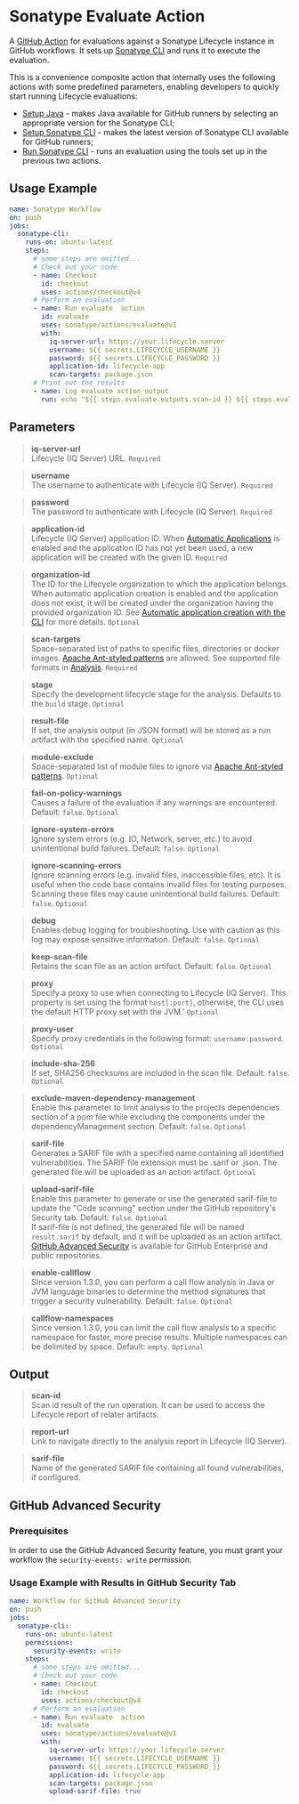 <!--

     Copyright (c) 2023-present Sonatype, Inc. All rights reserved.
     Includes the third-party code listed at https://links.sonatype.com/products/clm/attributions.
     "Sonatype" is a trademark of Sonatype, Inc.

-->

# Sonatype Evaluate Action

A [GitHub Action](https://github.com/features/actions) for evaluations against a Sonatype Lifecycle instance in GitHub
workflows. It sets up [Sonatype CLI](https://help.sonatype.com/en/sonatype-iq-cli.html) and runs it to execute the
evaluation.

This is a convenience composite action that internally uses the following actions with some predefined parameters,
enabling developers to quickly start running Lifecycle evaluations:

- [Setup Java](https://github.com/actions/setup-java/blob/main/README.md) - makes Java available for GitHub runners by
  selecting an appropriate version for the Sonatype CLI;
- [Setup Sonatype CLI](../setup-iq-cli/README.md) - makes the latest version of Sonatype CLI available for GitHub
  runners;
- [Run Sonatype CLI](../run-iq-cli/README.md) - runs an evaluation using the tools set up in the previous two actions.

## Usage Example

```yaml
name: Sonatype Workflow
on: push
jobs:
  sonatype-cli:
    runs-on: ubuntu-latest
    steps:
      # some steps are omitted...
      # Check out your code
      - name: Checkout
        id: checkout
        uses: actions/checkout@v4
      # Perform an evaluation
      - name: Run evaluate  action
        id: evaluate
        uses: sonatype/actions/evaluate@v1
        with:
          iq-server-url: https://your.lifecycle.server
          username: ${{ secrets.LIFECYCLE_USERNAME }}
          password: ${{ secrets.LIFECYCLE_PASSWORD }}
          application-id: lifecycle-app
          scan-targets: package.json
      # Print out the results
      - name: Log evaluate action output
        run: echo "${{ steps.evaluate.outputs.scan-id }} ${{ steps.evaluate.outputs.report-url }}"
```

## Parameters

> **iq-server-url**\
> Lifecycle (IQ Server) URL. `Required`

> **username**\
> The username to authenticate with Lifecycle (IQ Server). `Required`

> **password**\
> The password to authenticate with Lifecycle (IQ Server). `Required`

> **application-id**\
> Lifecycle (IQ Server) application ID. When
> [Automatic Applications](https://help.sonatype.com/en/automatic-application.html) is enabled and the application ID
> has not yet been used, a new application will be created with the given ID. `Required`

> **organization-id**\
> The ID for the Lifecycle organization to which the application belongs. When automatic application creation is enabled
> and the application does not exist, it will be created under the organization having the provided organization ID. See
> [Automatic application creation with the CLI](https://help.sonatype.com/en/automatic-application-with-the-cli.html)
> for more details. `Optional`

> **scan-targets**\
> Space-separated list of paths to specific files, directories or docker images.
> [Apache Ant-styled patterns](https://ant.apache.org/manual/dirtasks.html#patterns) are allowed. See supported file
> formats in [Analysis](https://help.sonatype.com/en/analysis.html). `Required`

> **stage**\
> Specify the development lifecycle stage for the analysis. Defaults to the `build` stage. `Optional`

> **result-file**\
> If set, the analysis output (in JSON format) will be stored as a run artifact with the specified name. `Optional`

> **module-exclude**\
> Space-separated list of module files to ignore via
> [Apache Ant-styled patterns](https://ant.apache.org/manual/dirtasks.html#patterns). `Optional`

> **fail-on-policy-warnings**\
> Causes a failure of the evaluation if any warnings are encountered. Default: `false`. `Optional`

> **ignore-system-errors**\
> Ignore system errors (e.g. IO, Network, server, etc.) to avoid unintentional build failures. Default: `false`.
> `Optional`

> **ignore-scanning-errors**\
> Ignore scanning errors (e.g. invalid files, inaccessible files, etc). It is useful when the code base contains invalid
> files for testing purposes. Scanning these files may cause unintentional build failures. Default: `false`. `Optional`

> **debug**\
> Enables debug logging for troubleshooting. Use with caution as this log may expose sensitive information. Default:
> `false`. `Optional`

> **keep-scan-file**\
> Retains the scan file as an action artifact. Default: `false`. `Optional`

> **proxy**\
> Specify a proxy to use when connecting to Lifecycle (IQ Server). This property is set using the format `host[:port]`,
> otherwise, the CLI uses the default HTTP proxy set with the JVM.' `Optional`

> **proxy-user**\
> Specify proxy credentials in the following format: `username:password`. `Optional`

> **include-sha-256**\
> If set, SHA256 checksums are included in the scan file. Default: `false`. `Optional`

> **exclude-maven-dependency-management**\
> Enable this parameter to limit analysis to the projects dependencies section of a pom file while excluding the
> components under the dependencyManagement section. Default: `false`. `Optional`

> **sarif-file**\
> Generates a SARIF file with a specified name containing all identified vulnerabilities. The SARIF file extension must
> be .sarif or .json. The generated file will be uploaded as an action artifact. `Optional`

> **upload-sarif-file**\
> Enable this parameter to generate or use the generated sarif-file to update the "Code scanning" section under the
> GitHub repository's Security tab. Default: `false`. `Optional`\
> If sarif-file is not defined, the generated file will be named `result.sarif` by default, and it will be uploaded as
> an action artifact.\
> [GitHub Advanced Security](https://docs.github.com/en/get-started/learning-about-github/about-github-advanced-security) is
> available for GitHub Enterprise and public repositories.

> **enable-callflow**\
> Since version 1.3.0, you can perform a call flow analysis in Java or JVM language binaries to determine the method 
> signatures that trigger a security vulnerability. Default: `false`. `Optional`

> **callflow-namespaces**\
> Since version 1.3.0, you can limit the call flow analysis to a specific namespace for faster, more precise results. 
> Multiple namespaces can be delimited by space. Default: `empty`. `Optional`

## Output

> **scan-id**\
> Scan id result of the run operation. It can be used to access the Lifecycle report of relater artifacts.

> **report-url**\
> Link to navigate directly to the analysis report in Lifecycle (IQ Server).

> **sarif-file**\
> Name of the generated SARIF file containing all found vulnerabilities, if configured.

## GitHub Advanced Security

### Prerequisites

In order to use the GitHub Advanced Security feature, you must grant your workflow the `security-events: write`
permission.

### Usage Example with Results in GitHub Security Tab

```yaml
name: Workflow for GitHub Advanced Security
on: push
jobs:
  sonatype-cli:
    runs-on: ubuntu-latest
    permissions:
      security-events: write
    steps:
      # some steps are omitted...
      # Check out your code
      - name: Checkout
        id: checkout
        uses: actions/checkout@v4
      # Perform an evaluation
      - name: Run evaluate  action
        id: evaluate
        uses: sonatype/actions/evaluate@v1
        with:
          iq-server-url: https://your.lifecycle.server
          username: ${{ secrets.LIFECYCLE_USERNAME }}
          password: ${{ secrets.LIFECYCLE_PASSWORD }}
          application-id: lifecycle-app
          scan-targets: package.json
          upload-sarif-file: true
```
